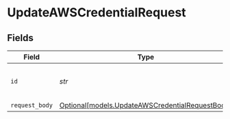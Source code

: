 # UpdateAWSCredentialRequest


## Fields

| Field                                                                                          | Type                                                                                           | Required                                                                                       | Description                                                                                    |
| ---------------------------------------------------------------------------------------------- | ---------------------------------------------------------------------------------------------- | ---------------------------------------------------------------------------------------------- | ---------------------------------------------------------------------------------------------- |
| `id`                                                                                           | *str*                                                                                          | :heavy_check_mark:                                                                             | The ID of the AWS Credential to update                                                         |
| `request_body`                                                                                 | [Optional[models.UpdateAWSCredentialRequestBody]](../models/updateawscredentialrequestbody.md) | :heavy_minus_sign:                                                                             | N/A                                                                                            |